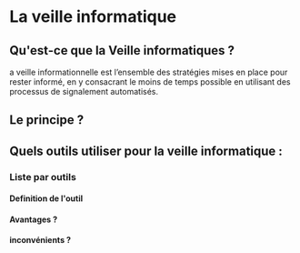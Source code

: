 # La veille informatique



## Qu'est-ce que la Veille informatiques ?

a veille informationnelle est l’ensemble des stratégies mises en place pour rester informé, en y consacrant le moins de temps possible 
en utilisant des processus de signalement automatisés.

## Le principe ?

## Quels outils utiliser pour la veille informatique :

### Liste par outils
#### Definition de l'outil
#### Avantages ?
#### inconvénients ?

